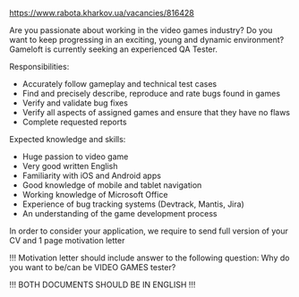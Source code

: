 https://www.rabota.kharkov.ua/vacancies/816428

Are you passionate about working in the video games industry? Do you want to keep progressing in an exciting, young and dynamic environment? Gameloft is currently seeking an experienced QA Tester.

Responsibilities:
- Accurately follow gameplay and technical test cases
- Find and precisely describe, reproduce and rate bugs found in games
- Verify and validate bug fixes
- Verify all aspects of assigned games and ensure that they have no flaws
- Complete requested reports

Expected knowledge and skills:
- Huge passion to video game
- Very good written English
- Familiarity with iOS and Android apps
- Good knowledge of mobile and tablet navigation
- Working knowledge of Microsoft Office
- Experience of bug tracking systems (Devtrack, Mantis, Jira)
- An understanding of the game development process

In order to consider your application, we require to send full version of your CV and 1 page motivation letter

!!! Motivation letter should include answer to the following question: Why do you want to be/can be VIDEO GAMES tester?

!!! BOTH DOCUMENTS SHOULD BE IN ENGLISH !!!
